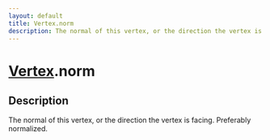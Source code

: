 ```yaml
---
layout: default
title: Vertex.norm
description: The normal of this vertex, or the direction the vertex is facing. Preferably normalized.
---
```

# [Vertex]({{site.url}}/Pages/Reference/Vertex.html).norm

## Description
The normal of this vertex, or the direction the vertex is
facing. Preferably normalized.


